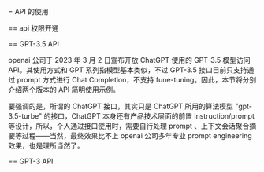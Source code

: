 =  API 的使用

== api 权限开通

== GPT-3.5 API

openai 公司于 2023 年 3 月 2 日宣布开放 ChatGPT 使用的 GPT-3.5 模型访问 API。其使用方式和 GPT 系列掐模型基本类似，不过 GPT-3.5 接口目前只支持通过 prompt 方式进行 Chat Completion，不支持 fune-tuning。因此，本节将分别介绍两个版本的 API 简明使用示例。

要强调的是，所谓的 ChatGPT 接口，其实只是 ChatGPT 所用的算法模型 "gpt-3.5-turbe" 的接口，ChatGPT 本身还有产品技术层面的前置 instruction/prompt 等设计，所以，个人通过接口使用时，需要自行处理 prompt 、上下文会话聚合摘要等过程——当然，最终效果比不上 openai 公司多年专业 prompt engineering 效果，也是理所当然了。

== GPT-3 API

